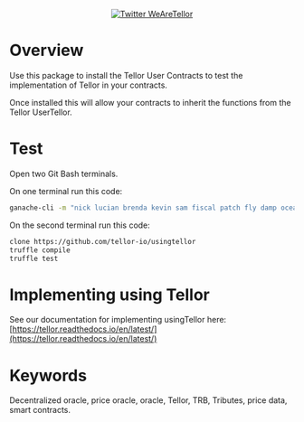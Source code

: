 <p align="center">
  <a href='https://twitter.com/WeAreTellor'>
    <img src= 'https://img.shields.io/twitter/url/http/shields.io.svg?style=social' alt='Twitter WeAreTellor' />
  </a> 
</p>


# Overview

Use this package to install the Tellor User Contracts to test the implementation of Tellor in your contracts.

Once installed this will allow your contracts to inherit the functions from the Tellor UserTellor. 

# Test
Open two Git Bash terminals. 

On one terminal run this code: 
```bash
ganache-cli -m "nick lucian brenda kevin sam fiscal patch fly damp ocean produce wish"
```

On the second terminal run this code:
```bash
clone https://github.com/tellor-io/usingtellor
truffle compile
truffle test
```

# Implementing using Tellor
See our documentation for implementing usingTellor here: 
[https://tellor.readthedocs.io/en/latest/](https://tellor.readthedocs.io/en/latest/)

# Keywords

Decentralized oracle, price oracle, oracle, Tellor, TRB, Tributes, price data, smart contracts.

